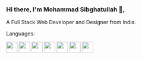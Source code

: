 ### Hi there, I'm Mohammad Sibghatullah 👋,
A Full Stack Web Developer and Designer from India.

Languages:

<img src="https://github.com/darabperwaiz/darabperwaiz/assets/96805782/1d6e220b-fb76-4bc3-a1ec-25860681cb50" width="30" height="30">
<img src="https://github.com/darabperwaiz/darabperwaiz/assets/96805782/404dce1f-8d94-4b7e-b974-b70b9fda23bf" width="30" height="30">
<img src="https://github.com/darabperwaiz/darabperwaiz/assets/96805782/e30d488f-b5b6-4637-971f-3b734e6dd81a" width="30" height="30">
<img src="https://github.com/darabperwaiz/darabperwaiz/assets/96805782/d0a83d89-c710-44ab-afde-0f260e2f2e3f" width="30" height="30">
<img src="https://github.com/darabperwaiz/darabperwaiz/assets/96805782/6a2b7da7-85ca-432e-b767-536f888521d9" width="30" height="30">
<img src="https://github.com/darabperwaiz/darabperwaiz/assets/96805782/32e1f98e-6dce-4d25-b407-95d3996a4a38" width="30" height="30">
<img src="https://github.com/darabperwaiz/darabperwaiz/assets/96805782/d82131b6-5b10-48e1-9ab0-0290df30f321" width="30" height="30"> 




<!--

**darabperwaiz/darabperwaiz** is a ✨ _special_ ✨ repository because its `README.md` (this file) appears on your GitHub profile.

Here are some ideas to get you started:

- 🔭 I’m currently working on ...
- 🌱 I’m currently learning ...
- 👯 I’m looking to collaborate on ...
- 🤔 I’m looking for help with ...
- 💬 Ask me about ...
- 📫 How to reach me: ...
- 😄 Pronouns: ...
- ⚡ Fun fact: ...
-->

